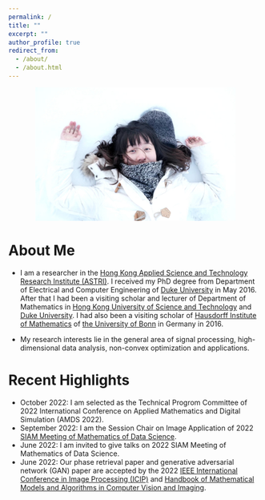 ```yaml
---
permalink: /
title: ""
excerpt: ""
author_profile: true
redirect_from: 
  - /about/
  - /about.html
---
```


<p align="center">
  <img src="https://github.com/poline3939/poline3939.github.io/blob/master/images/myphoto.jpg?raw=true" alt="Photo" style="width: 400px;"/> 
</p>

# About Me
* I am a researcher in the [Hong Kong Applied Science and Technology Research Institute (ASTRI)](https://www.astri.org/). I received my PhD degree from Department of Electrical and Computer Engineering of [Duke University](https://duke.edu/) in May 2016. After that I had been a visiting scholar and lecturer of Department of Mathematics in [Hong Kong University of Science and Technology](https://hkust.edu.hk/home) and [Duke University](https://duke.edu/). I had also been a visiting scholar of [Hausdorff Institute of Mathematics](https://www.him.uni-bonn.de/) of [the University of Bonn](https://www.him.uni-bonn.de/) in Germany in 2016. 

* My research interests lie in the general area of signal processing, high-dimensional data analysis, non-convex optimization and applications. 


# Recent Highlights
* October 2022: I am selected as the Technical Progrom Committee of 2022 International Conference on Applied Mathematics and Digital Simulation (AMDS 2022).
* September 2022: I am the Session Chair on Image Application of 2022 [SIAM Meeting of Mathematics of Data Science](https://www.siam.org/conferences/cm/conference/mds22?_ga=2.240695686.449870411.1654046966-1548619038.1643186184). 
* June 2022: I am invited to give talks on 2022 SIAM Meeting of Mathematics of Data Science.  
* June 2022: Our phase retrieval paper and generative adversarial network (GAN) paper are accepted by the 2022 [IEEE International Conference in Image Processing (ICIP)](https://2022.ieeeicip.org/) and [Handbook of Mathematical Models and Algorithms in Computer Vision and Imaging](https://link.springer.com/referencework/10.1007/978-3-030-03009-4). 
